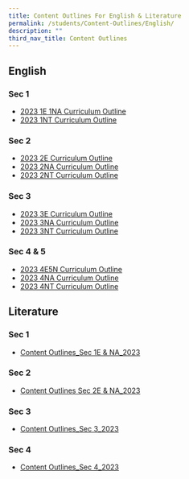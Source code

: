 ```yaml
---
title: Content Outlines For English & Literature
permalink: /students/Content-Outlines/English/
description: ""
third_nav_title: Content Outlines
---
```

English
-------
### Sec 1
* [2023 1E 1NA Curriculum Outline](/files/Content%20Outlines%20For%20English/2023%201E%20%201NA%20Curriculum%20Outline.pdf)
* [2023 1NT Curriculum Outline](/files/Content%20Outlines%20For%20English/2023%201NT%20Curriculum%20Outline.pdf)


### Sec 2
* [2023 2E Curriculum Outline](/files/Content%20Outlines%20For%20English/2023%202E%20Curriculum%20Outline.pdf)
* [2023 2NA Curriculum Outline](/files/Content%20Outlines%20For%20English/2023%202NA%20Curriculum%20Outline.pdf)
* [2023 2NT Curriculum Outline](/files/Content%20Outlines%20For%20English/2023%202NT%20Curriculum%20Outline.pdf)


### Sec 3
* [2023 3E Curriculum Outline](/files/Content%20Outlines%20For%20English/2023%203E%20Curriculum%20Outline.pdf)
* [2023 3NA Curriculum Outline](/files/Content%20Outlines%20For%20English/2023%203NA%20EL%20Curriculum%20Outline.pdf)
* [2023 3NT Curriculum Outline](/files/Content%20Outlines%20For%20English/2023%203NT%20Curriculum%20Outline.pdf)


### Sec 4 & 5
* [2023 4E5N Curriculum Outline](/files/Content%20Outlines%20For%20English/2023%204E5N%20EL%20Curriculum%20Outline.pdf)
* [2023 4NA Curriculum Outline](/files/Content%20Outlines%20For%20English/2023%204NA%20Curriculum%20Outline.pdf)
* [2023 4NT Curriculum Outline](/files/Content%20Outlines%20For%20English/2023%204NT%20Curriculum%20Outline.pdf)



Literature
----------

###   Sec 1
* [Content Outlines_Sec 1E & NA_2023](/files/Content%20Outlines%20For%20English/Content%20Outlines_Sec%201E%20%20NA_2023.pdf)

### Sec 2
* [Content Outlines Sec 2E & NA_2023](/files/Content%20Outlines%20For%20English/Content%20Outlines%20Sec%202E%20%20NA_2023.pdf)

### Sec 3
* [Content Outlines_Sec 3_2023](/files/Content%20Outlines%20For%20English/Content%20Outlines_Sec%203_2023.pdf)


### Sec 4
* [Content Outlines_Sec 4_2023](/files/Content%20Outlines%20For%20English/Content%20Outlines_Sec%204_2023.pdf)